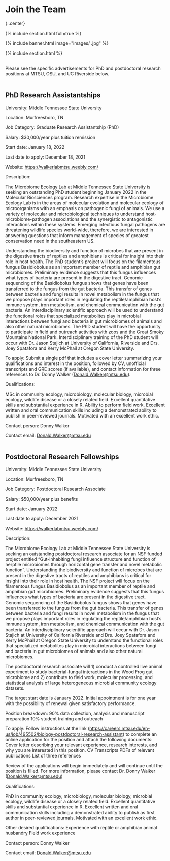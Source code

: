 # **Join the Team**

{:.center}

{% include section.html full=true %}

{% include banner.html image="images/ .jpg" %}

{% include section.html %}

<br>
Please see the specific advertisements for PhD and postdoctoral research positions at MTSU, OSU, and UC Riverside below. 
<br>
<br>

## **PhD Research Assistantships**

University: Middle Tennessee State University

Location: Murfreesboro, TN

Job Category: Graduate Research Assistantship (PhD)

Salary: $30,000/year plus tuition remission

Start date: January 18, 2022

Last date to apply: December 18, 2021

Website: https://walkerlabmtsu.weebly.com/

Description:

The Microbiome Ecology Lab at Middle Tennessee State University is seeking an outstanding PhD student beginning January 2022 in the Molecular Biosciences program. Research expertise in the Microbiome Ecology Lab is in the areas of molecular evolution and molecular ecology of microorganisms with an emphasis on pathogenic fungi of animals. We use a variety of molecular and microbiological techniques to understand host-microbiome-pathogen associations and the synergistic to antagonistic interactions within these systems. Emerging infectious fungal pathogens are threatening wildlife species world-wide, therefore, we are interested in answering questions that inform management of species of greatest conservation need in the southeastern US. 

Understanding the biodiversity and function of microbes that are present in the digestive tracts of reptiles and amphibians is critical for insight into their role in host health. The PhD student’s project will focus on the filamentous fungus Basidiobolus as an important member of reptile and amphibian gut microbiomes. Preliminary evidence suggests that this fungus influences what types of bacteria are present in the digestive tract. Genomic sequencing of the Basidiobolus fungus shows that genes have been transferred to the fungus from the gut bacteria. This transfer of genes between bacteria and fungi results in novel metabolism in the fungus that we propose plays important roles in regulating the reptile/amphibian host’s immune system, iron metabolism, and chemical communication with the gut bacteria. An interdisciplinary scientific approach will be used to understand the functional roles that specialized metabolites play in microbial interactions between fungi and bacteria in gut microbiomes of animals and also other natural microbiomes. The PhD student will have the opportunity to participate in field and outreach activities with zoos and the Great Smoky Mountains National Park. Interdisciplinary training of the PhD student will occur with Dr. Jason Stajich at University of California, Riverside and Drs. Joey Spatafora and Kerry McPhail at Oregon State University.  

To apply: Submit a single pdf that includes a cover letter summarizing your qualifications and interest in the position, followed by CV, unofficial transcripts and GRE scores (if available), and contact information for three references to Dr. Donny Walker (Donald.Walker@mtsu.edu).

Qualifications:

MSc in community ecology, microbiology, molecular biology, microbial ecology, wildlife disease or a closely related field.
Excellent quantitative skills and substantial experience in R.
Ability to perform field work.
Excellent written and oral communication skills including a demonstrated ability to publish in peer-reviewed journals. 
Motivated with an excellent work ethic.

Contact person: Donny Walker

Contact email: Donald.Walker@mtsu.edu
<br>
<br>
## **Postdoctoral Research Fellowships**

University: Middle Tennessee State University

Location: Murfreesboro, TN

Job Category: Postdoctoral Research Associate 

Salary: $50,000/year plus benefits 

Start date: January 2022

Last date to apply: December 2021

Website: https://walkerlabmtsu.weebly.com/

Description:

The Microbiome Ecology Lab at Middle Tennessee State University is seeking an outstanding postdoctoral research associate for an NSF funded project entitled “Gut-inhabiting fungi influence structure and function of herptile microbiomes through horizontal gene transfer and novel metabolic function”. Understanding the biodiversity and function of microbes that are present in the digestive tracts of reptiles and amphibians is critical for insight into their role in host health. The NSF project will focus on the filamentous fungus Basidiobolus as an important member of reptile and amphibian gut microbiomes. Preliminary evidence suggests that this fungus influences what types of bacteria are present in the digestive tract. Genomic sequencing of the Basidiobolus fungus shows that genes have been transferred to the fungus from the gut bacteria. This transfer of genes between bacteria and fungi results in novel metabolism in the fungus that we propose plays important roles in regulating the reptile/amphibian host’s immune system, iron metabolism, and chemical communication with the gut bacteria. An interdisciplinary scientific approach will occur with Dr. Jason Stajich at University of California Riverside and Drs. Joey Spatafora and Kerry McPhail at Oregon State University to understand the functional roles that specialized metabolites play in microbial interactions between fungi and bacteria in gut microbiomes of animals and also other natural microbiomes. 

The postdoctoral research associate will 1) conduct a controlled live animal experiment to study bacterial-fungal interactions in the Wood Frog gut microbiome and 2) contribute to field work, molecular processing, and statistical analysis of large heterogeneous microbial community ecology datasets. 

The target start date is January 2022. Initial appointment is for one year with the possibility of renewal given satisfactory performance.

Position breakdown: 
90% data collection, analysis and manuscript preparation
10% student training and outreach

To apply: 
Follow instructions at the link (https://careers.mtsu.edu/en-us/job/495502/biology-postdoctoral-research-assistant) to complete an online application for the position and attach the following documents:
Cover letter describing your relevant experience, research interests, and why you are interested in this position.
CV
Transcripts
PDFs of relevant publications
List of three references

Review of the applications will begin immediately and will continue until the position is filled. For more information, please contact Dr. Donny Walker (Donald.Walker@mtsu.edu)

Qualifications:

PhD in community ecology, microbiology, molecular biology, microbial ecology, wildlife disease or a closely related field.
Excellent quantitative skills and substantial experience in R.
Excellent written and oral communication skills including a demonstrated ability to publish as first author in peer-reviewed journals. 
Motivated with an excellent work ethic.

Other desired qualifications:
Experience with reptile or amphibian animal husbandry
Field work experience 

Contact person: Donny Walker

Contact email: Donald.Walker@mtsu.edu


